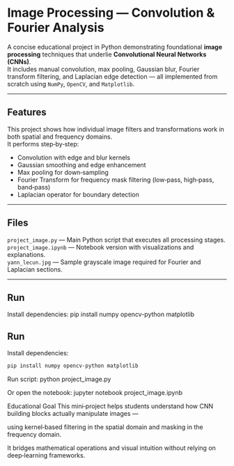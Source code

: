 # Image Processing — Convolution & Fourier Analysis  

A concise educational project in Python demonstrating foundational **image processing** techniques that underlie **Convolutional Neural Networks (CNNs)**.  
It includes manual convolution, max pooling, Gaussian blur, Fourier transform filtering, and Laplacian edge detection — all implemented from scratch using `NumPy`, `OpenCV`, and `Matplotlib`.

---

## Features  

This project shows how individual image filters and transformations work in both spatial and frequency domains.  
It performs step‑by‑step:
- Convolution with edge and blur kernels  
- Gaussian smoothing and edge enhancement  
- Max pooling for down‑sampling  
- Fourier Transform for frequency mask filtering (low‑pass, high‑pass, band‑pass)  
- Laplacian operator for boundary detection  

---

## Files  

`project_image.py` — Main Python script that executes all processing stages.  
`project_image.ipynb` — Notebook version with visualizations and explanations.  
`yann_lecun.jpg` — Sample grayscale image required for Fourier and Laplacian sections.  

---

## Run  

Install dependencies:
pip install numpy opencv-python matplotlib 

## Run

Install dependencies:
```bash
pip install numpy opencv-python matplotlib
```

Run script:
python project_image.py

Or open the notebook:
jupyter notebook project_image.ipynb


Educational Goal
This mini‑project helps students understand how CNN building blocks actually manipulate images —

using kernel‑based filtering in the spatial domain and masking in the frequency domain.

It bridges mathematical operations and visual intuition without relying on deep‑learning frameworks.
